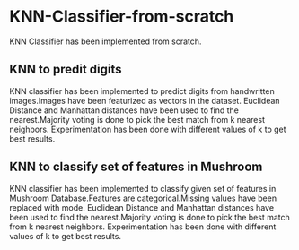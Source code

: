 # KNN-Classifier-from-scratch
KNN Classifier has been implemented from scratch.

## KNN to predit digits

KNN classifier has been implemented to predict digits from handwritten images.Images have been featurized as vectors in the dataset.
Euclidean Distance and Manhattan distances have been used to find the nearest.Majority voting is done to pick the best match from k nearest neighbors.
Experimentation has been done with different values of k to get best results.


## KNN to classify set of features in Mushroom

KNN classifier has been implemented to classify given set of features in Mushroom Database.Features are categorical.Missing values have been replaced with mode.
Euclidean Distance and Manhattan distances have been used to find the nearest.Majority voting is done to pick the best match from k nearest neighbors.
Experimentation has been done with different values of k to get best results.

